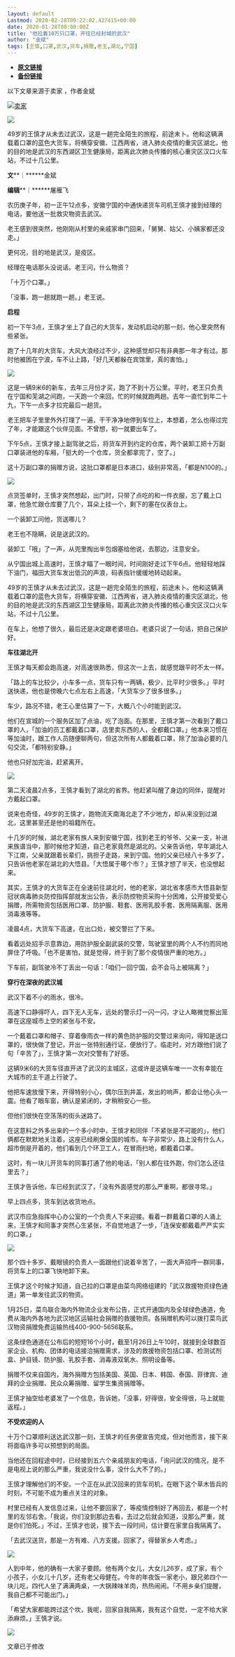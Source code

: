 ```yaml
---
layout: default
Lastmod: 2020-02-28T09:22:02.427415+00:00
date: 2020-01-28T00:00:00Z
title: "他拉着10万只口罩，开往已经封城的武汉"
author: "金斌"
tags: [王慎,口罩,武汉,货车,捐赠,老王,湖北,宁国]
---
```


* [**原文链接**](http://mp.weixin.qq.com/s?__biz=MjEwMzA5NTcyMQ==&mid=2653108040&idx=1&sn=5e33126766253d43d509c6603baaec21&chksm=4eb2d18e79c55898539ddd094e834e433c3782946d322891fbf3cb7e1111a3e932d8337f642f#rd)
* [**备份链接**](https://archive.ph/94tCY)


以下文章来源于卖家 ，作者金斌

 [![卖家](/images/post/d7585c154890bef9f220d510d5c946e3.jpg)](#) 

![](/images/post/e639d0b49bb760929212ca0d49f6c835.jpg)

49岁的王慎才从未去过武汉，这是一趟完全陌生的旅程，前途未卜。他和这辆满载着口罩的蓝色大货车，将横穿安徽、江西两省，进入肺炎疫情的重灾区湖北，他的目的地是武汉的东西湖区卫生健康局，距离此次肺炎传播的核心重灾区汉口火车站，不过十几公里。

**文****｜******金斌  

**编辑****｜******屠雁飞

  

  

  

农历庚子年，初一正午12点多，安徽宁国的中通快递货车司机王慎才接到经理的电话，要他送一批救灾物资去武汉。  

  

老王感到很突然，他刚刚从村里的亲戚家串门回来，「舅舅、姑父、小姨家都还没走。」

  

更何况，目的地是武汉，是疫区。

  

经理在电话那头没说话。老王问，什么物资？

  

「十万个口罩。」

  

「没事，跑一趟就跑一趟。」老王说。

  

  

**启程**  

  

初一下午3点，王慎才坐上了自己的大货车，发动机启动的那一刻，他心里突然有些紧张。

  

跑了十几年的大货车，大风大浪经过不少，这种感觉却只有非典那一年才有过。那时他被困在宁波，车不让上路，「好几天都躲在宾馆里，真的害怕。」

  

![](/images/post/5ba97aa6317e4cb2431059fafd3f5713.jpg)

  

这是一辆9米6的新车，去年三月份才买，跑了不到十万公里。平时，老王只负责在宁国和芜湖之间跑，一天跑一个来回，忙的时候就跑两趟。去年一直忙到年二十九，下午一点多才拉完最后一趟货。

  

老王把车子里里外外打理了一遍，干干净净地停到车位上，本想着，怎么也得过完了年，才能跟这个伙伴见面。不曾想，初一就要出车了。

  

下午5点，王慎才接上副驾驶之后，将货车开到约定的仓库，两个装卸工把十万副口罩装进他的车厢，「挺大的一个仓库，货全都拿完了，空了。」

  

这十万副口罩的捐赠方说，这批口罩都是日本进口，级别非常高，「都是N100的。」

  

![](/images/post/5e37bb870fe7cb5e71e36935d5719e97.jpg)

  

点货签单时，王慎才突然想起，出门时，只带了点吃的和一件衣服，忘了戴上口罩，他急忙跟仓库要了几个，耳朵上挂一个，剩下的塞在仪表台上。

  

一个装卸工问他，货送哪儿？

  

老王也不隐瞒，说是送武汉的。

  

装卸工「哦」了一声，从兜里掏出半包烟塞给他说，去那边，注意安全。

  

从宁国出城上高速时，王慎才瞄了一眼时间，时间刚好走过下午6点。他轻轻地踩下油门，福田大货车发出低沉的声浪，码表指针缓缓地转动起来。

  

49岁的王慎才从未去过武汉，这是一趟完全陌生的旅程，前途未卜。他和这辆满载着口罩的蓝色大货车，将横穿安徽、江西两省，进入肺炎疫情的重灾区湖北，他的目的地是武汉的东西湖区卫生健康局，距离此次肺炎传播的核心重灾区汉口火车站，不过十几公里。

  

在车上，他想了很久，最后还是决定跟老婆坦白。老婆只说了一句话，把自己保护好。

  

  

**车往湖北开**  

  

王慎才每天都会跑高速，对高速很熟悉，但这次一上去，就感觉跟平时不太一样。

  

「路上的车比较少，小车多一点，货车只有一两辆，极少，比平时少很多。」平时送快递，他也是傍晚六七点左右上高速，「大货车少了很多很多。」

  

车少，路况不错，老王心里估算了一下，大概八个小时能到武汉。

  

他们在宣城的一个服务区加了点油，吃了泡面。在那里，王慎才第一次看到了戴口罩的人，「加油的员工都戴着口罩，店里卖东西的人，全都戴口罩。」他本来习惯在等加油时，跟工作人员随便聊两句，但这次所有人都戴着口罩，除了加油必要的几句交流，「都特别安静。」

  

他也只好加完油，赶紧离开。

  

![](/images/post/df829c6ca1c98e16ccaa269b3650fb97.jpg)

  

第二天凌晨2点多，王慎才看到了湖北的省界。他赶紧叫醒了身边的同伴，提醒对方戴起口罩。

  

说来也奇怪，49岁的王慎才，跑物流天南海北走了不少地方，却从来没到过湖北，这里甚至还是他的祖籍所在。

  

十几岁的时候，湖北老家有族人来到安徽宁国，找到老王的爷爷、父亲一支，补进来族谱当中，那时候他才知道，自己老家竟然是湖北的。父亲告诉他，早年湖北人下江南，父亲就跟着长辈们，挑担子走路，来到宁国。他的父亲已经八十多岁了，只告诉他老家在湖北的大悟县。「大悟属于哪个市？」王慎才想了半天，也没想起来。

  

其实，王慎才的大货车正在全速前往湖北时，他的老家，湖北省孝感市大悟县新型冠状病毒肺炎防控指挥部就发出公告，表示防控物资采购十分困难，公开接受爱心捐赠，所需物资包括医用口罩、防护服、鞋套、医用乳胶手套、医用隔离服、医用消毒液等等。

  

凌晨4点，大货车下高速，在出口处，被交警拦了下来。

  

看着远处招手示意靠边，用防护服全副武装的交警，驾驶室里的两个人不约而同地屏住了呼吸。「也不是害怕，就是觉得，终于到了那个疫情很严重的地方。」

  

下车前，副驾驶冷不丁丢出一句话：「咱们一回宁国，会不会马上被隔离？」

  

  

**穿行在深夜的武汉城**  

  

武汉下着不小的雨水，很冷。

  

高速下口静得吓人，四下无人无车，远处的警示灯一闪一闪，才让人略微觉察出笼罩在这座城市上空的紧张与不安。

  

一个戴着口罩和帽子、穿着像雨衣一样的黄色防护服的交警过来询问，得知是送口罩的，很快做了登记，开出一张特别通行证，便放行了。临走时，对方跟他们说了句「辛苦了」，王慎才第一次对交警有了好感。

  

这辆9米6的大货车径直开进了武汉的主城区，这或许是这辆车唯一一次有幸能在大城市的主干道上行驶了。

  

他把车速放慢下来，开得特别小心，偶尔压到井盖，发出的响声，都会让他心头一震。他看了眼车窗，确认是紧闭的，才稍稍安心一些。

  

但他们很快在空荡荡的街头迷路了。

  

在这意料之外多出来的一个多小时中，王慎才和同伴「不紧张是不可能的」，他们俩都在默默地关注着，这座已经刷爆全国的城市。车子非常少，路上没有什么人，超市倒是开着的，他们看到几个环卫工人，在冒雨扫地，都戴着口罩。

  

这时，有一块儿开货车的同事打通了他的电话，「别人都在往外跑，你们怎么还往里去？」

  

王慎才告诉他，车已经到武汉了，「没有外面感觉的那么严重啊，都很寻常。」

  

早上四点多，货车到达收货地点。

  

武汉市应急指挥中心办公室的一个负责人下来迎接。看着一群戴着口罩的人涌上来，王慎才和同事才突然心生紧张，不自觉地退了一步，「连保安都戴着严严实实的口罩。」

  

![](/images/post/c465d4156705a3e3daacbe6a8c446bec.jpg)

  

那个四十多岁、戴眼镜的负责人一面跟他们说着辛苦了，一面大声招呼一群同事，将货车上的口罩飞快地卸下来。

  

王慎才这个时候才知道，自己拉的口罩是由菜鸟网络组建的「武汉救援物资绿色通道」第一单发往武汉的物资。

  

1月25日，菜鸟联合海内外物流企业发布公告，正式开通国内及全球绿色通道，免费从海内外各地为武汉地区运输社会捐赠的救援物资。各捐赠机构可以拨打菜鸟武汉物资捐赠免费运输热线400-900-5656联系。

  

这条绿色通道在公布后的短短16个小时，截至1月26日上午10时，就接到全球数百家企业、机构、团体的电话接洽捐赠需求，涉及的救援物资包括口罩、检测试剂盒、护目镜、防护服、乳胶手套、消毒液双氧水、照明设备等。

  

捐赠不仅来自国内，海外捐赠方包括美国、英国、日本、韩国、泰国、菲律宾、迪拜的企业捐赠、民众众筹捐赠、留学生集资捐赠等。

  

王慎才抽空给老婆发了一个信息，告诉她，「没事，好得很，安全得很，马上就能返程。」

  

  

**不受欢迎的人**  

  

十万个口罩顺利送达武汉那一刻，王慎才的任务便宣告完成，但对他而言，接下来将面临许多可以预想到的局面。

  

当他还在回程途中时，已经接到五六个亲戚朋友的电话，「询问武汉的情况，是不是电视上说的那么严重，我说没什么事，没什么大不了的。」

  

王慎才理解他们的不安。一个正在从武汉回来的货车司机，在眼下这个草木皆兵的时刻，不可能不成为重点关注的对象。

  

村里已经有人发信息过来，让他不要回家了，等疫情控制好了再回去，都是一个村里的左邻右舍。「我说，你们没到那边去看，去过之后就会知道，没那么严重，就是你们怕死。」不过，王慎才也说，接下去一段时间，估计要在家里自我隔离了。

  

「去武汉送货，那是一方有难、八方支援。回家了，得替家乡人考虑。」

  

![](/images/post/4868f0beaf7ff8ebed0b816a5725a0d2.jpg)

  

人到中年，他的确有一大家子要顾。他有两个女儿，大女儿26岁，成了家，有个小孩子，小女儿十几岁，还有老父母健在。今年的年夜饭一家老小，跟兄弟四个一块儿吃，四代人坐了满满两桌，一大锅辣味羊肉，热热闹闹。「不用乡亲们提醒，我自己都不可能出门。」

  

「希望大家都能跨过这个坎，我呢，回家自我隔离，我有这个自觉，一定不给大家添麻烦。」王慎才说。

  

  

![](/images/post/648066d03ab677ff2788f4213b35b21f.jpg)

文章已于修改


